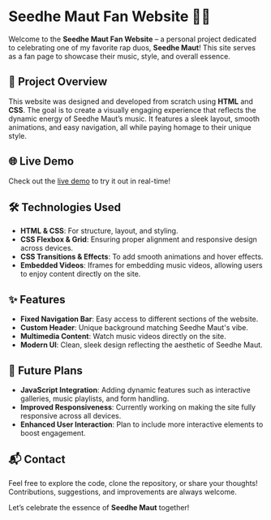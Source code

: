 # Seedhe Maut Fan Website 🎤🎶

Welcome to the **Seedhe Maut Fan Website** – a personal project dedicated to celebrating one of my favorite rap duos, **Seedhe Maut**! This site serves as a fan page to showcase their music, style, and overall essence.

## 🚀 Project Overview
This website was designed and developed from scratch using **HTML** and **CSS**. The goal is to create a visually engaging experience that reflects the dynamic energy of Seedhe Maut’s music. It features a sleek layout, smooth animations, and easy navigation, all while paying homage to their unique style.


## 🌐 Live Demo
Check out the [live demo](https://dishadewangan.github.io/Seedhe_Maut_Website/) to try it out in real-time!


## 🛠️ Technologies Used
- **HTML & CSS**: For structure, layout, and styling.
- **CSS Flexbox & Grid**: Ensuring proper alignment and responsive design across devices.
- **CSS Transitions & Effects**: To add smooth animations and hover effects.
- **Embedded Videos**: Iframes for embedding music videos, allowing users to enjoy content directly on the site.

## ✨ Features
- **Fixed Navigation Bar**: Easy access to different sections of the website.
- **Custom Header**: Unique background matching Seedhe Maut's vibe.
- **Multimedia Content**: Watch music videos directly on the site.
- **Modern UI**: Clean, sleek design reflecting the aesthetic of Seedhe Maut.

## 📅 Future Plans
- **JavaScript Integration**: Adding dynamic features such as interactive galleries, music playlists, and form handling.
- **Improved Responsiveness**: Currently working on making the site fully responsive across all devices.
- **Enhanced User Interaction**: Plan to include more interactive elements to boost engagement.

## 📬 Contact
Feel free to explore the code, clone the repository, or share your thoughts! Contributions, suggestions, and improvements are always welcome. 

Let’s celebrate the essence of **Seedhe Maut** together!
